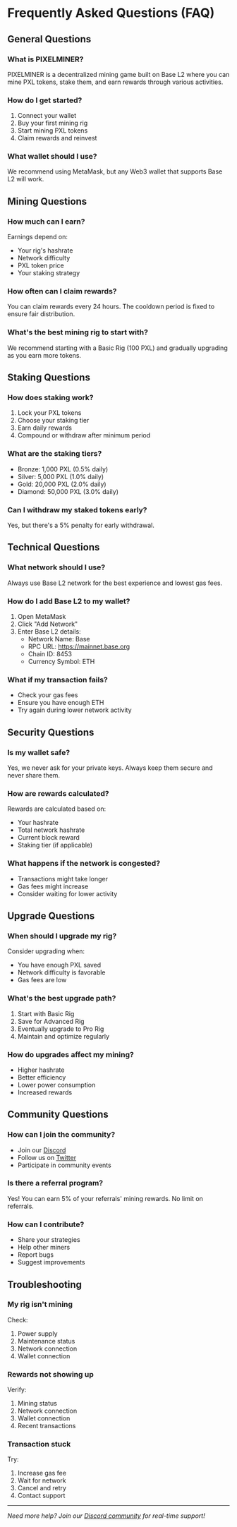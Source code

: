 # Frequently Asked Questions (FAQ)

## General Questions

### What is PIXELMINER?
PIXELMINER is a decentralized mining game built on Base L2 where you can mine PXL tokens, stake them, and earn rewards through various activities.

### How do I get started?
1. Connect your wallet
2. Buy your first mining rig
3. Start mining PXL tokens
4. Claim rewards and reinvest

### What wallet should I use?
We recommend using MetaMask, but any Web3 wallet that supports Base L2 will work.

## Mining Questions

### How much can I earn?
Earnings depend on:
- Your rig's hashrate
- Network difficulty
- PXL token price
- Your staking strategy

### How often can I claim rewards?
You can claim rewards every 24 hours. The cooldown period is fixed to ensure fair distribution.

### What's the best mining rig to start with?
We recommend starting with a Basic Rig (100 PXL) and gradually upgrading as you earn more tokens.

## Staking Questions

### How does staking work?
1. Lock your PXL tokens
2. Choose your staking tier
3. Earn daily rewards
4. Compound or withdraw after minimum period

### What are the staking tiers?
- Bronze: 1,000 PXL (0.5% daily)
- Silver: 5,000 PXL (1.0% daily)
- Gold: 20,000 PXL (2.0% daily)
- Diamond: 50,000 PXL (3.0% daily)

### Can I withdraw my staked tokens early?
Yes, but there's a 5% penalty for early withdrawal.

## Technical Questions

### What network should I use?
Always use Base L2 network for the best experience and lowest gas fees.

### How do I add Base L2 to my wallet?
1. Open MetaMask
2. Click "Add Network"
3. Enter Base L2 details:
   - Network Name: Base
   - RPC URL: https://mainnet.base.org
   - Chain ID: 8453
   - Currency Symbol: ETH

### What if my transaction fails?
- Check your gas fees
- Ensure you have enough ETH
- Try again during lower network activity

## Security Questions

### Is my wallet safe?
Yes, we never ask for your private keys. Always keep them secure and never share them.

### How are rewards calculated?
Rewards are calculated based on:
- Your hashrate
- Total network hashrate
- Current block reward
- Staking tier (if applicable)

### What happens if the network is congested?
- Transactions might take longer
- Gas fees might increase
- Consider waiting for lower activity

## Upgrade Questions

### When should I upgrade my rig?
Consider upgrading when:
- You have enough PXL saved
- Network difficulty is favorable
- Gas fees are low

### What's the best upgrade path?
1. Start with Basic Rig
2. Save for Advanced Rig
3. Eventually upgrade to Pro Rig
4. Maintain and optimize regularly

### How do upgrades affect my mining?
- Higher hashrate
- Better efficiency
- Lower power consumption
- Increased rewards

## Community Questions

### How can I join the community?
- Join our [Discord](https://discord.gg/pixelminer)
- Follow us on [Twitter](https://twitter.com/pixelminer)
- Participate in community events

### Is there a referral program?
Yes! You can earn 5% of your referrals' mining rewards. No limit on referrals.

### How can I contribute?
- Share your strategies
- Help other miners
- Report bugs
- Suggest improvements

## Troubleshooting

### My rig isn't mining
Check:
1. Power supply
2. Maintenance status
3. Network connection
4. Wallet connection

### Rewards not showing up
Verify:
1. Mining status
2. Network connection
3. Wallet connection
4. Recent transactions

### Transaction stuck
Try:
1. Increase gas fee
2. Wait for network
3. Cancel and retry
4. Contact support

---

*Need more help? Join our [Discord community](https://discord.gg/pixelminer) for real-time support!* 